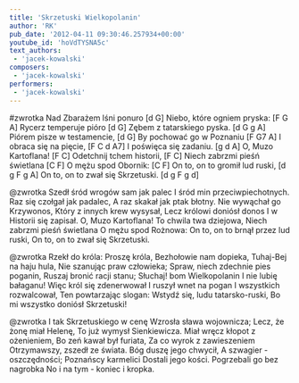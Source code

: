 ```yaml
---
title: 'Skrzetuski Wielkopolanin'
author: 'RK'
pub_date: '2012-04-11 09:30:46.257934+00:00'
youtube_id: 'hoVdTYSNA5c'
text_authors:
 - 'jacek-kowalski'
composers:
 - 'jacek-kowalski'
performers:
 - 'jacek-kowalski'
---
```


#zwrotka
Nad Zbarażem lśni ponuro		[d G]
Niebo, które ogniem pryska:		[F G A]
Rycerz temperuje pióro		[d G]
Zębem z tatarskiego pyska.		[d G g A]
Piórem pisze w testamencie,		[d G]
By pochować go w Poznaniu	[F G7 A]
I obraca się na pięcie,		[F C d A7]
I poświęca się zadaniu.		[g d A]
O, Muzo Kartoflana!		[F C]
Odetchnij tchem historii,		[F C]
Niech zabrzmi pieśń świetlana	[C F]
O mężu spod Obornik:		[C F]
On to, on to gromił lud ruski,	[d g F g A]
On to, on to zwał się Skrzetuski.	[d g F g d]

@zwrotka
Szedł śród wrogów sam jak palec
I śród min przeciwpiechotnych.
Raz się czołgał jak padalec,
A raz skakał jak ptak błotny.
Nie wywąchał go Krzywonos,
Który z innych krew wysysał,
Lecz królowi doniósł donos
I w Historii się zapisał.
O, Muzo Kartoflana!
To chwila twa dziejowa,
Niech zabrzmi pieśń świetlana
O mężu spod Rożnowa:
On to, on to brnął przez lud ruski,
On to, on to zwał się Skrzetuski.


@zwrotka
Rzekł do króla: Proszę króla,
Bezhołowie nam dopieka,
Tuhaj-Bej na haju hula,
Nie szanując praw człowieka;
Spraw, niech zdechnie pies poganin,
Ruszaj bronić racji stanu;
Słuchaj! bom Wielkopolanin
I nie lubię bałaganu!
Więc król się zdenerwował
I ruszył wnet na pogan
I wszystkich rozwalcował,
Ten powtarzając slogan:
Wstydź się, ludu tatarsko-ruski,
Bo mi wszystko doniósł Skrzetuski!

@zwrotka
I tak Skrzetuskiego w cenę
Wzrosła sława wojownicza;
Lecz, że żonę miał Helenę,
To już wymysł Sienkiewicza.
Miał wręcz kłopot z ożenieniem,
Bo zeń kawał był furiata,
Za co wyrok z zawieszeniem
Otrzymawszy, zszedł ze świata.
Bóg duszę jego chwycił,
A szwagier - oszczędności;
Poznańscy karmelici
Dostali jego kości.
Pogrzebali go bez nagrobka
No i na tym - koniec i kropka.